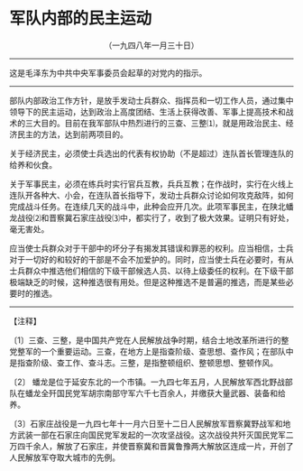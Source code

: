 # 军队内部的民主运动
<center class="auther">（一九四八年一月三十日）</center>&#13;


---

这是毛泽东为中共中央军事委员会起草的对党内的指示。
---


部队内部政治工作方针，是放手发动士兵群众、指挥员和一切工作人员，通过集中领导下的民主运动，达到政治上高度团结、生活上获得改善、军事上提高技术和战术的三大目的。目前在我军部队中热烈进行的三查、三整⑴，就是用政治民主、经济民主的方法，达到前两项目的。 
 
关于经济民主，必须使士兵选出的代表有权协助（不是超过）连队首长管理连队的给养和伙食。 
 
关于军事民主，必须在练兵时实行官兵互教，兵兵互教；在作战时，实行在火线上连队开各种大、小会，在连队首长指导下，发动士兵群众讨论如何攻克敌阵，如何完成战斗任务。在连续几天的战斗中，此种会应开几次。此项军事民主，在陕北蟠龙战役⑵和晋察冀石家庄战役⑶中，都实行了，收到了极大效果。证明只有好处，毫无害处。 
 
应当使士兵群众对于干部中的坏分子有揭发其错误和罪恶的权利。应当相信，士兵对于一切好的和较好的干部是不会不加爱护的。同时，应当使士兵在必要时，有从士兵群众中推选他们相信的下级干部候选人员、以待上级委任的权利。在下级干部极端缺乏的时候，这种推选很有用处。但是这种推选不是普遍的推选，而是某些必要时的推选。
 

---


【注释】
 
〔1〕三查、三整，是中国共产党在人民解放战争时期，结合土地改革所进行的整党整军的一个重要运动。三查，在地方上是指查阶级、查思想、查作风；在部队中是指查阶级、查工作、查斗志。三整，是指整顿组织、整顿思想、整顿作风。 
 
〔2〕 蟠龙是位于延安东北的一个市镇。一九四七年五月，人民解放军西北野战部队在蟠龙全歼国民党军胡宗南部守军六千七百余人，并缴获大量武器、装备和给养。 
 
〔3〕石家庄战役是一九四七年十一月六日至十二日人民解放军晋察冀野战军和地方武装一部在石家庄向国民党军发起的一次攻坚战役。这次战役共歼灭国民党军二万四千余人，解放了石家庄，并使晋察冀和晋冀鲁豫两大解放区连成一片，开创了人民解放军夺取大城市的先例。
 
